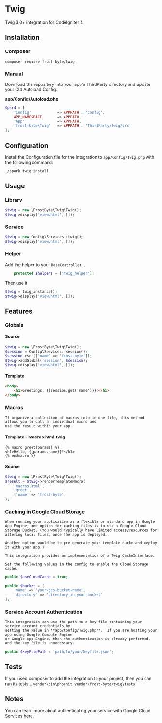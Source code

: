 # Twig

Twig 3.0+ integration for CodeIgniter 4

## Installation
### Composer
    composer require frost-byte/twig
### Manual
Download the repository into your app's ThirdParty directory and update your CI4 Autoload Config.

**app/Config/Autoload.php**
```php
$psr4 = [
    'Config'            => APPPATH . 'Config',
    APP_NAMESPACE       => APPPATH,
    'App'               => APPPATH,
    'frost-byte\Twig'   => APPPATH . 'ThirdParty/twig/src'
];
```

## Configuration
Install the Configuration file for the integration to `app/Config/Twig.php` with the following command:

    ./spark twig:install

## Usage
### Library
```php
$twig = new \FrostByte\Twig\Twig();
$twig->display('view.html', []);
```
### Service
```php
$twig = new Config\Services::twig();
$twig->display('view.html', []);
```
### Helper
Add the helper to your `BaseController`...

```php
    protected $helpers = ['twig_helper'];
```

Then use it
```php
$twig = twig_instance();
$twig->display('view.html', []);
```

## Features
### Globals

#### Source
```php
$twig = new \FrostByte\Twig\Twig();
$session = Config\Services::session();
$session->set(['name' => 'frost-byte']);
$twig->addGlobal('session', $session);
$twig->display('view.html', []);
```

#### Template
```html
<body>
    <h1>Greetings, {{session.get('name')}}!</h1>
</body>
```

### Macros
    If organize a collection of macros into in one file, this method allows you to call an individual macro and
    use the result within your app.


#### Template - **macros.html.twig**
```twig
{% macro greet(params) %}
<h1>Hello, {{params.name}}!</h1>
{% endmacro %}
```

#### Source
```php
$twig = new \FrostByte\Twig\Twig();
$result = $twig->renderTemplateMacro(
    'macros.html',
    'greet',
    ['name' => 'frost-byte']
);
```

### Caching in Google Cloud Storage

    When running your application as a flexible or standard app in Google App Engine, one option for caching files is to use a Google Cloud Storage Bucket. (You would typically have limited access/resources for altering local files, once the app is deployed.

    Another option would be to pre-generate your template cache and deploy it with your app.)

    This integration provides an implementation of a Twig CacheInterface.

    Set the following values in the config to enable the Cloud Storage cache:
```php
public $useCloudCache = true;

public $bucket = [
    'name' => 'your-gcs-bucket-name',
    'directory' => 'directory-in-your-bucket'
];
```

### Service Account Authentication
    This integration can use the path to a key file containing your service account credentials by
    setting the value in **app/Config/Twig.php**.  If you are hosting your app using Google Compute Engine
    or Google App Engine, then the authentication is already performed, and the key file is unnecessary.

```php
public $keyFilePath = 'path/to/your/keyfile.json';
```

## Tests
If you used composer to add the integration to your project, then you can run its tests...
`vendor\bin\phpunit vendor\frost-byte\twig\tests`

## Notes

You can learn more about authenticating your service with Google Cloud Services [here](auth).

[auth]: https://github.com/googleapis/google-cloud-php/blob/master/AUTHENTICATION.md